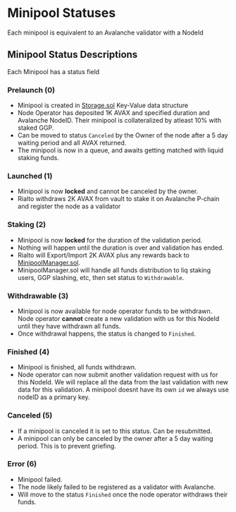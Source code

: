 # Minipool Statuses

Each minipool is equivalent to an Avalanche validator with a NodeId

## Minipool Status Descriptions

Each Minipool has a status field

### **Prelaunch (0)**

- Minipool is created in [Storage.sol](https://github.com/multisig-labs/gogopool/blob/master/contracts/contract/Storage.sol) Key-Value data structure
- Node Operator has deposited 1K AVAX and specified duration and Avalanche NodeID. Their minipool is collateralized by atleast 10% with staked GGP.
- Can be moved to status `Canceled` by the Owner of the node after a 5 day waiting period and all AVAX returned.
- The minipool is now in a queue, and awaits getting matched with liquid staking funds.

### **Launched (1)**

* Minipool is now **locked** and cannot be canceled by the owner.
* Rialto withdraws 2K AVAX from vault to stake it on Avalanche P-chain and register the node as a validator

### **Staking (2)**

- Minipool is now **locked** for the duration of the validation period.
- Nothing will happen until the duration is over and validation has ended.
- Rialto will Export/Import 2K AVAX plus any rewards back to [MinipoolManager.sol](https://github.com/multisig-labs/gogopool/blob/master/contracts/contract/MinipoolManager.sol).
- MinipoolManager.sol will handle all funds distribution to liq staking users, GGP slashing, etc, then set status to `Withdrawable`.

### **Withdrawable (3)**

* Minipool is now available for node operator funds to be withdrawn. Node operator **cannot** create a new validation with us for this NodeId until they have withdrawn all funds.
* Once withdrawal happens, the status is changed to `Finished`.

### **Finished (4)**

* Minipool is finished, all funds withdrawn.
* Node operator can now submit another validation request with us for this NodeId. We will replace all the data from the last validation with new data for this validation. A minipool doesnt have its own `id` we always use nodeID as a primary key.

### **Canceled (5)**

* If a minipool is canceled it is set to this status. Can be resubmitted.
* A minipool can only be canceled by the owner after a 5 day waiting period. This is to prevent griefing.

### Error (6)

* Minipool failed.
* The node likely failed to be registered as a validator with Avalanche.
* Will move to the status `Finished` once the node operator withdraws their funds.
